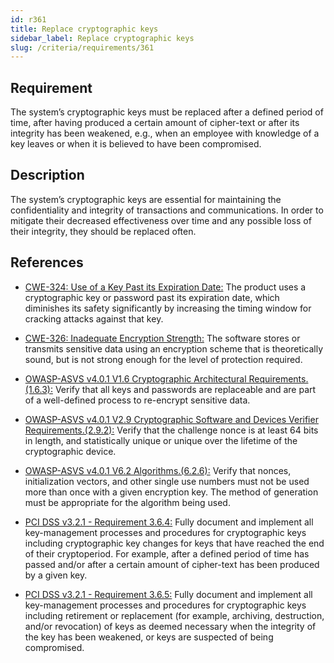 ```yaml
---
id: r361
title: Replace cryptographic keys
sidebar_label: Replace cryptographic keys
slug: /criteria/requirements/361
---
```


## Requirement

The system’s cryptographic keys must be replaced
after a defined period of time,
after having produced
a certain amount of cipher-text
or after its integrity has been weakened, e.g.,
when an employee
with knowledge of a key leaves
or when it is believed to have been compromised.

## Description

The system’s cryptographic keys
are essential for maintaining
the confidentiality and integrity
of transactions and communications.
In order to mitigate
their decreased effectiveness over time
and any possible loss
of their integrity,
they should be replaced often.

## References

- [CWE-324: Use of a Key Past its Expiration Date:](https://cwe.mitre.org/data/definitions/324.html)
The product uses a cryptographic key
or password past its expiration date,
which diminishes its safety significantly
by increasing the timing window
for cracking attacks
against that key.

- [CWE-326: Inadequate Encryption Strength:](https://cwe.mitre.org/data/definitions/326.html)
The software stores
or transmits sensitive data using
an encryption scheme
that is theoretically sound,
but is not strong enough
for the level of protection required.

- [OWASP-ASVS v4.0.1 V1.6 Cryptographic Architectural Requirements.(1.6.3):](https://owasp.org/www-pdf-archive/OWASP_Application_Security_Verification_Standard_4.0-en.pdf)
Verify that all keys and passwords
are replaceable and are part
of a well-defined process
to re-encrypt sensitive data.

- [OWASP-ASVS v4.0.1 V2.9 Cryptographic Software and Devices Verifier Requirements.(2.9.2):](https://owasp.org/www-pdf-archive/OWASP_Application_Security_Verification_Standard_4.0-en.pdf)
Verify that the challenge nonce
is at least 64 bits in length,
and statistically unique
or unique over the lifetime
of the cryptographic device.

- [OWASP-ASVS v4.0.1 V6.2 Algorithms.(6.2.6):](https://owasp.org/www-pdf-archive/OWASP_Application_Security_Verification_Standard_4.0-en.pdf)
Verify that nonces, initialization vectors,
and other single use numbers
must not be used more than once
with a given encryption key.
The method of generation
must be appropriate
for the algorithm being used.

- [PCI DSS v3.2.1 - Requirement 3.6.4:](https://www.pcisecuritystandards.org/documents/PCI_DSS_v3-2-1.pdf)
Fully document
and implement all key-management processes
and procedures for cryptographic keys
including cryptographic key changes
for keys that have reached the end
of their cryptoperiod.
For example,
after a defined period of time has passed
and/or after a certain amount of cipher-text
has been produced by a given key.

- [PCI DSS v3.2.1 - Requirement 3.6.5:](https://www.pcisecuritystandards.org/documents/PCI_DSS_v3-2-1.pdf)
Fully document and implement
all key-management processes
and procedures for cryptographic keys
including retirement or replacement
(for example, archiving, destruction, and/or revocation)
of keys as deemed necessary
when the integrity of the key
has been weakened,
or keys are suspected
of being compromised.
